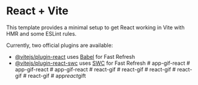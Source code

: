 # React + Vite

This template provides a minimal setup to get React working in Vite with HMR and some ESLint rules.

Currently, two official plugins are available:

- [@vitejs/plugin-react](https://github.com/vitejs/vite-plugin-react/blob/main/packages/plugin-react/README.md) uses [Babel](https://babeljs.io/) for Fast Refresh
- [@vitejs/plugin-react-swc](https://github.com/vitejs/vite-plugin-react-swc) uses [SWC](https://swc.rs/) for Fast Refresh
#   a p p - g i f - r e a c t  
 #   a p p - g i f - r e a c t  
 #   a p p - g i f - r e a c t  
 #   r e a c t - g i f  
 #   r e a c t - g i f  
 #   r e a c t - g i f  
 #   r e a c t - g i f  
 #   r e a c t - g i f  
 #   a p p _ r e a c t _ g i f t  
 
